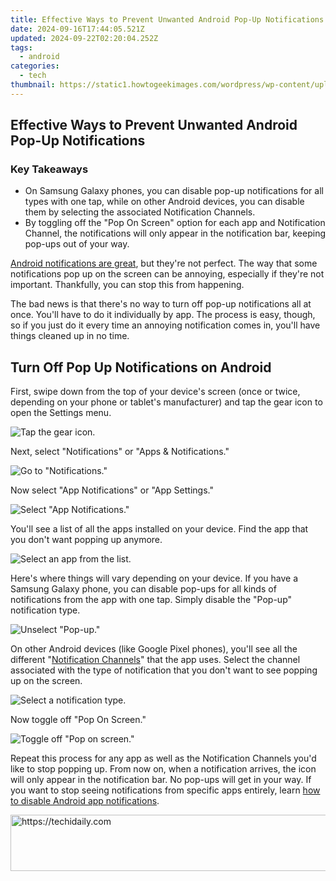 ```yaml
---
title: Effective Ways to Prevent Unwanted Android Pop-Up Notifications
date: 2024-09-16T17:44:05.521Z
updated: 2024-09-22T02:20:04.252Z
tags:
  - android
categories:
  - tech
thumbnail: https://static1.howtogeekimages.com/wordpress/wp-content/uploads/2023/08/52762934945_361edbde24_o.jpg
---
```


## Effective Ways to Prevent Unwanted Android Pop-Up Notifications

### Key Takeaways

* On Samsung Galaxy phones, you can disable pop-up notifications for all types with one tap, while on other Android devices, you can disable them by selecting the associated Notification Channels.
* By toggling off the "Pop On Screen" option for each app and Notification Channel, the notifications will only appear in the notification bar, keeping pop-ups out of your way.

[Android notifications are great](https://games-able.techidaily.com/visual-powerhouse-debate-oled-amoled-vs-ips-technology/), but they're not perfect. The way that some notifications pop up on the screen can be annoying, especially if they're not important. Thankfully, you can stop this from happening.

 The bad news is that there's no way to turn off pop-up notifications all at once. You'll have to do it individually by app. The process is easy, though, so if you just do it every time an annoying notification comes in, you'll have things cleaned up in no time.

##  Turn Off Pop Up Notifications on Android

 First, swipe down from the top of your device's screen (once or twice, depending on your phone or tablet's manufacturer) and tap the gear icon to open the Settings menu.

![Tap the gear icon.](https://static1.howtogeekimages.com/wordpress/wp-content/uploads/2023/08/screenshot_20230829_144627_settings.jpg) 

 Next, select "Notifications" or "Apps & Notifications."

![Go to "Notifications."](https://static1.howtogeekimages.com/wordpress/wp-content/uploads/2023/08/screenshot_20230829_144636_settings.jpg) 

 Now select "App Notifications" or "App Settings."

![Select "App Notifications."](https://static1.howtogeekimages.com/wordpress/wp-content/uploads/2023/08/screenshot_20230829_162633_settings.jpg) 

 You'll see a list of all the apps installed on your device. Find the app that you don't want popping up anymore.

![Select an app from the list.](https://static1.howtogeekimages.com/wordpress/wp-content/uploads/2023/08/screenshot_20230829_162735_settings.jpg) 

 Here's where things will vary depending on your device. If you have a Samsung Galaxy phone, you can disable pop-ups for all kinds of notifications from the app with one tap. Simply disable the "Pop-up" notification type.

![Unselect "Pop-up."](https://static1.howtogeekimages.com/wordpress/wp-content/uploads/2023/08/screenshot_20230830_112255_settings.jpg) 

 On other Android devices (like Google Pixel phones), you'll see all the different "[Notification Channels](https://apple-account.techidaily.com/how-to-fix-when-apple-account-locked-on-iphone-8-by-drfone-ios/)" that the app uses. Select the channel associated with the type of notification that you don't want to see popping up on the screen.

![Select a notification type.](https://static1.howtogeekimages.com/wordpress/wp-content/uploads/2023/08/screenshot_20230830-112626.png) 

 Now toggle off "Pop On Screen."

![Toggle off "Pop on screen."](https://static1.howtogeekimages.com/wordpress/wp-content/uploads/2023/08/screenshot_20230830-112631.png) 

 Repeat this process for any app as well as the Notification Channels you'd like to stop popping up. From now on, when a notification arrives, the icon will only appear in the notification bar. No pop-ups will get in your way. If you want to stop seeing notifications from specific apps entirely, learn [how to disable Android app notifications](https://fox-glue.techidaily.com/updated-tips-on-how-skip-edgenuity-videos/).

<ins class="adsbygoogle"
     style="display:block"
     data-ad-format="autorelaxed"
     data-ad-client="ca-pub-7571918770474297"
     data-ad-slot="1223367746"></ins>

<ins class="adsbygoogle"
     style="display:block"
     data-ad-client="ca-pub-7571918770474297"
     data-ad-slot="8358498916"
     data-ad-format="auto"
     data-full-width-responsive="true"></ins>



<!-- affiliate ads begin -->
<a href="https://appsumo.8odi.net/c/5597632/2068439/7443" target="_top" id="2068439">
  <img src="//a.impactradius-go.com/display-ad/7443-2068439" border="0" alt="https://techidaily.com" width="728" height="90"/>
</a>
<img height="0" width="0" src="https://appsumo.8odi.net/i/5597632/2068439/7443" style="position:absolute;visibility:hidden;" border="0" />
<!-- affiliate ads end -->


